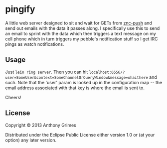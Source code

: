 # pingify

A little web server designed to sit and wait for GETs from [znc-push](https://github.com/jreese/znc-push)
and send out emails with the data it passes along. I specifically use this to send
an email to sprint with the data which then triggers a text message on my cell phone
which in turn triggers my pebble's notification stuff so I get IRC pings as watch notifications.

## Usage

Just `lein ring server`. Then you can hit `localhost:6556/?user=SomeUser&context=SomeChannelOrQueryWindow&message=ohaithere` and such.
Note that the 'user' param is looked up in the configuration map -- the email address associated
with that key is where the email is sent to.

Cheers!

## License

Copyright © 2013 Anthony Grimes

Distributed under the Eclipse Public License either version 1.0 or (at
your option) any later version.
